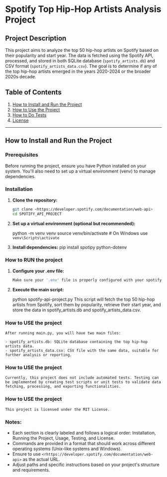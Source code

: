 # Spotify Top Hip-Hop Artists Analysis Project

## Project Description

This project aims to analyze the top 50 hip-hop artists on Spotify based on their popularity and start year. The data is fetched using the Spotify API, processed, and stored in both SQLite database (`spotify_artists.db`) and CSV format (`spotify_artists_data.csv`). The goal is to determine if any of the top hip-hop artists emerged in the years 2020-2024 or the broader 2020s decade.

## Table of Contents

1. [How to Install and Run the Project](#how-to-install-and-run-the-project)
2. [How to Use the Project](#how-to-use-the-project)
3. [How to Do Tests](#how-to-do-tests)
4. [License](#license)

---

## How to Install and Run the Project

### Prerequisites

Before running the project, ensure you have Python installed on your system. You'll also need to set up a virtual environment (venv) to manage dependencies.

### Installation

1. **Clone the repository:**

   ```bash
   git clone <https://developer.spotify.com/documentation/web-api>
   cd SPOTIFY_API_PROJECT

2. **Set up a virtual environment (optional but recommended):**

    python -m venv venv
source venv/bin/activate   # On Windows use `venv\Scripts\activate`

3. **Install dependencies:**
    pip install spotipy python-dotenv



### How to RUN the project

1. **Configure your .env file:**

   ```bash
   Make sure your '.env' file is properly configured with your spotify client credentials.

2. **Execute the main script:**

    python spotify-api-project.py
    This script will fetch the top 50 hip-hop artists from Spotify, sort them by popularity, retrieve their start year, and store the data in spotify_artists.db and spotify_artists_data.csv.


### How to USE the project

    After running main.py, you will have two main files:

    - spotify_artists.db: SQLite database containing the top hip-hop artists data.
    - spotify_artists_data.csv: CSV file with the same data, suitable for further analysis or reporting.


### How to USE the project

    Currently, this project does not include automated tests. Testing can be implemented by creating test scripts or unit tests to validate data fetching, processing, and exporting functionalities.


### How to USE the project

    This project is licensed under the MIT License.


### Notes:
- Each section is clearly labeled and follows a logical order: Installation, Running the Project, Usage, Testing, and License.
- Commands are provided in a format that should work across different operating systems (Unix-like systems and Windows).
- Ensure to use `<rhttps://developer.spotify.com/documentation/web-api>` as the actual URL.
- Adjust paths and specific instructions based on your project's structure and requirements.


